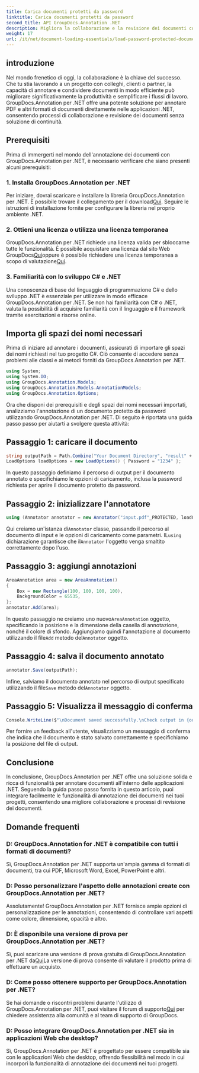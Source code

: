 ```yaml
---
title: Carica documenti protetti da password
linktitle: Carica documenti protetti da password
second_title: API GroupDocs.Annotation .NET
description: Migliora la collaborazione e la revisione dei documenti con GroupDocs.Annotation per .NET. Annota PDF e altro ancora senza problemi nelle tue app .NET.
weight: 17
url: /it/net/document-loading-essentials/load-password-protected-documents/
---
```

## introduzione
Nel mondo frenetico di oggi, la collaborazione è la chiave del successo. Che tu stia lavorando a un progetto con colleghi, clienti o partner, la capacità di annotare e condividere documenti in modo efficiente può migliorare significativamente la produttività e semplificare i flussi di lavoro. GroupDocs.Annotation per .NET offre una potente soluzione per annotare PDF e altri formati di documenti direttamente nelle applicazioni .NET, consentendo processi di collaborazione e revisione dei documenti senza soluzione di continuità.
## Prerequisiti
Prima di immergerti nel mondo dell'annotazione dei documenti con GroupDocs.Annotation per .NET, è necessario verificare che siano presenti alcuni prerequisiti:
### 1. Installa GroupDocs.Annotation per .NET
 Per iniziare, dovrai scaricare e installare la libreria GroupDocs.Annotation per .NET. È possibile trovare il collegamento per il download[Qui](https://releases.groupdocs.com/annotation/net/). Seguire le istruzioni di installazione fornite per configurare la libreria nel proprio ambiente .NET.
### 2. Ottieni una licenza o utilizza una licenza temporanea
 GroupDocs.Annotation per .NET richiede una licenza valida per sbloccarne tutte le funzionalità. È possibile acquistare una licenza dal sito Web GroupDocs[Qui](https://purchase.groupdocs.com/buy)oppure è possibile richiedere una licenza temporanea a scopo di valutazione[Qui](https://purchase.groupdocs.com/temporary-license/).
### 3. Familiarità con lo sviluppo C# e .NET
Una conoscenza di base del linguaggio di programmazione C# e dello sviluppo .NET è essenziale per utilizzare in modo efficace GroupDocs.Annotation per .NET. Se non hai familiarità con C# o .NET, valuta la possibilità di acquisire familiarità con il linguaggio e il framework tramite esercitazioni e risorse online.

## Importa gli spazi dei nomi necessari
Prima di iniziare ad annotare i documenti, assicurati di importare gli spazi dei nomi richiesti nel tuo progetto C#. Ciò consente di accedere senza problemi alle classi e ai metodi forniti da GroupDocs.Annotation per .NET.
```csharp
using System;
using System.IO;
using GroupDocs.Annotation.Models;
using GroupDocs.Annotation.Models.AnnotationModels;
using GroupDocs.Annotation.Options;
```

Ora che disponi dei prerequisiti e degli spazi dei nomi necessari importati, analizziamo l'annotazione di un documento protetto da password utilizzando GroupDocs.Annotation per .NET. Di seguito è riportata una guida passo passo per aiutarti a svolgere questa attività:
## Passaggio 1: caricare il documento
```csharp
string outputPath = Path.Combine("Your Document Directory", "result" + Path.GetExtension("input.pdf"));
LoadOptions loadOptions = new LoadOptions() { Password = "1234" };
```
In questo passaggio definiamo il percorso di output per il documento annotato e specifichiamo le opzioni di caricamento, inclusa la password richiesta per aprire il documento protetto da password.
## Passaggio 2: inizializzare l'annotatore
```csharp
using (Annotator annotator = new Annotator("input.pdf"_PROTECTED, loadOptions))
```
 Qui creiamo un'istanza di`Annotator` classe, passando il percorso al documento di input e le opzioni di caricamento come parametri. IL`using` dichiarazione garantisce che il`Annotator` l'oggetto venga smaltito correttamente dopo l'uso.
## Passaggio 3: aggiungi annotazioni
```csharp
AreaAnnotation area = new AreaAnnotation()
{
    Box = new Rectangle(100, 100, 100, 100),
    BackgroundColor = 65535,
};
annotator.Add(area);
```
 In questo passaggio ne creiamo uno nuovo`AreaAnnotation` oggetto, specificando la posizione e la dimensione della casella di annotazione, nonché il colore di sfondo. Aggiungiamo quindi l'annotazione al documento utilizzando il file`Add` metodo del`Annotator` oggetto.
## Passaggio 4: salva il documento annotato
```csharp
annotator.Save(outputPath);
```
 Infine, salviamo il documento annotato nel percorso di output specificato utilizzando il file`Save` metodo del`Annotator` oggetto.
## Passaggio 5: Visualizza il messaggio di conferma
```csharp
Console.WriteLine($"\nDocument saved successfully.\nCheck output in {outputPath}.");
```
Per fornire un feedback all'utente, visualizziamo un messaggio di conferma che indica che il documento è stato salvato correttamente e specifichiamo la posizione del file di output.

## Conclusione
In conclusione, GroupDocs.Annotation per .NET offre una soluzione solida e ricca di funzionalità per annotare documenti all'interno delle applicazioni .NET. Seguendo la guida passo passo fornita in questo articolo, puoi integrare facilmente le funzionalità di annotazione dei documenti nei tuoi progetti, consentendo una migliore collaborazione e processi di revisione dei documenti.
## Domande frequenti
### D: GroupDocs.Annotation for .NET è compatibile con tutti i formati di documenti?
Sì, GroupDocs.Annotation per .NET supporta un'ampia gamma di formati di documenti, tra cui PDF, Microsoft Word, Excel, PowerPoint e altri.
### D: Posso personalizzare l'aspetto delle annotazioni create con GroupDocs.Annotation per .NET?
Assolutamente! GroupDocs.Annotation per .NET fornisce ampie opzioni di personalizzazione per le annotazioni, consentendo di controllare vari aspetti come colore, dimensione, opacità e altro.
### D: È disponibile una versione di prova per GroupDocs.Annotation per .NET?
 Sì, puoi scaricare una versione di prova gratuita di GroupDocs.Annotation per .NET da[Qui](https://releases.groupdocs.com/)La versione di prova consente di valutare il prodotto prima di effettuare un acquisto.
### D: Come posso ottenere supporto per GroupDocs.Annotation per .NET?
 Se hai domande o riscontri problemi durante l'utilizzo di GroupDocs.Annotation per .NET, puoi visitare il forum di supporto[Qui](https://forum.groupdocs.com/c/annotation/10) per chiedere assistenza alla comunità e al team di supporto di GroupDocs.
### D: Posso integrare GroupDocs.Annotation per .NET sia in applicazioni Web che desktop?
Sì, GroupDocs.Annotation per .NET è progettato per essere compatibile sia con le applicazioni Web che desktop, offrendo flessibilità nel modo in cui incorpori la funzionalità di annotazione dei documenti nei tuoi progetti.